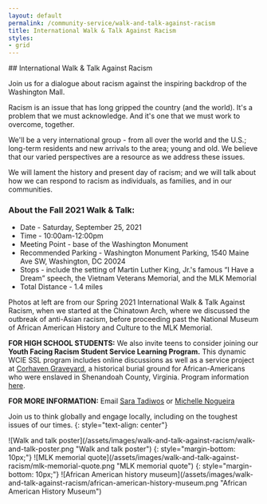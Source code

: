 ```yaml
---
layout: default
permalink: /community-service/walk-and-talk-against-racism
title: International Walk & Talk Against Racism
styles:
- grid
---
```

<section markdown="1">
## International Walk & Talk Against Racism

Join us for a dialogue about racism against the inspiring backdrop of the Washington Mall.

Racism is an issue that has long gripped the country (and the world). It's a problem that we must acknowledge. And it's one that we must work to overcome, together.

We'll be a very international group - from all over the world and the U.S.; long-term residents and new arrivals to the area; young and old. We believe that our varied perspectives are a resource as we address these issues.

We will lament the history and present day of racism; and we will talk about how we can respond to racism as individuals, as families, and in our communities.

### About the Fall 2021 Walk & Talk:

- Date - Saturday, September 25, 2021
- Time - 10:00am-12:00pm
- Meeting Point - base of the Washington Monument
- Recommended Parking - Washington Monument Parking, 1540 Maine Ave SW, Washington, DC 20024
- Stops - include the setting of Martin Luther King, Jr.'s famous <q>I Have a Dream</q> speech, the Vietnam Veterans Memorial, and the MLK Memorial
- Total Distance - 1.4 miles

Photos at left are from our Spring 2021 International Walk & Talk Against Racism, when we started at the Chinatown Arch, where we discussed the outbreak of anti-Asian racism, before proceeding past the National Museum of African American History and Culture to the MLK Memorial.

**FOR HIGH SCHOOL STUDENTS:** We also invite teens to consider joining our **Youth Facing Racism Student Service Learning Program.** This dynamic WCIE SSL program includes online discussions as well as a service project at [Corhaven Graveyard](http://www.corhavengraveyard.org/), a historical burial ground for African-Americans who were enslaved in Shenandoah County, Virginia. Program information [here](https://washingtoncie.org/community-service-and-ssl/).

**FOR MORE INFORMATION:** Email [Sara Tadiwos](mailto:stadiwos@gmail.com) or [Michelle Nogueira](mailto:michellenogueiraarquitetura@gmail.com)

Join us to think globally and engage locally, including on the toughest issues of our times.
{: style="text-align: center"}
</section>
<div class="callout" markdown="1">
![Walk and talk poster](/assets/images/walk-and-talk-against-racism/walk-and-talk-poster.png "Walk and talk poster")
{: style="margin-bottom: 10px;"}
![MLK memorial quote](/assets/images/walk-and-talk-against-racism/mlk-memorial-quote.png "MLK memorial quote")
{: style="margin-bottom: 10px;"}
![African American history museum](/assets/images/walk-and-talk-against-racism/african-american-history-museum.png "African American History Museum")
</div>
